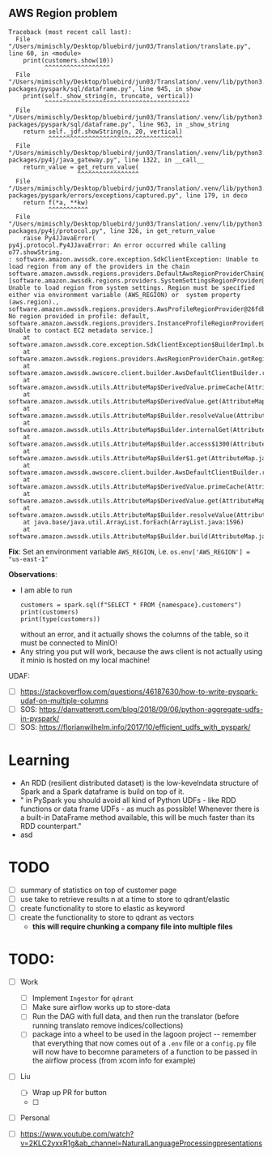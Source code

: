 ## AWS Region problem
```
Traceback (most recent call last):
  File "/Users/mimischly/Desktop/bluebird/jun03/Translation/translate.py", line 60, in <module>
    print(customers.show(10))
          ^^^^^^^^^^^^^^^^^^
  File "/Users/mimischly/Desktop/bluebird/jun03/Translation/.venv/lib/python3.11/site-packages/pyspark/sql/dataframe.py", line 945, in show
    print(self._show_string(n, truncate, vertical))
          ^^^^^^^^^^^^^^^^^^^^^^^^^^^^^^^^^^^^^^^^
  File "/Users/mimischly/Desktop/bluebird/jun03/Translation/.venv/lib/python3.11/site-packages/pyspark/sql/dataframe.py", line 963, in _show_string
    return self._jdf.showString(n, 20, vertical)
           ^^^^^^^^^^^^^^^^^^^^^^^^^^^^^^^^^^^^^
  File "/Users/mimischly/Desktop/bluebird/jun03/Translation/.venv/lib/python3.11/site-packages/py4j/java_gateway.py", line 1322, in __call__
    return_value = get_return_value(
                   ^^^^^^^^^^^^^^^^^
  File "/Users/mimischly/Desktop/bluebird/jun03/Translation/.venv/lib/python3.11/site-packages/pyspark/errors/exceptions/captured.py", line 179, in deco
    return f(*a, **kw)
           ^^^^^^^^^^^
  File "/Users/mimischly/Desktop/bluebird/jun03/Translation/.venv/lib/python3.11/site-packages/py4j/protocol.py", line 326, in get_return_value
    raise Py4JJavaError(
py4j.protocol.Py4JJavaError: An error occurred while calling o77.showString.
: software.amazon.awssdk.core.exception.SdkClientException: Unable to load region from any of the providers in the chain software.amazon.awssdk.regions.providers.DefaultAwsRegionProviderChain@4c6cf8d6: [software.amazon.awssdk.regions.providers.SystemSettingsRegionProvider@3da0e335: Unable to load region from system settings. Region must be specified either via environment variable (AWS_REGION) or  system property (aws.region)., software.amazon.awssdk.regions.providers.AwsProfileRegionProvider@26fdb98b: No region provided in profile: default, software.amazon.awssdk.regions.providers.InstanceProfileRegionProvider@860f712: Unable to contact EC2 metadata service.]
	at software.amazon.awssdk.core.exception.SdkClientException$BuilderImpl.build(SdkClientException.java:111)
	at software.amazon.awssdk.regions.providers.AwsRegionProviderChain.getRegion(AwsRegionProviderChain.java:70)
	at software.amazon.awssdk.awscore.client.builder.AwsDefaultClientBuilder.resolveRegion(AwsDefaultClientBuilder.java:293)
	at software.amazon.awssdk.utils.AttributeMap$DerivedValue.primeCache(AttributeMap.java:600)
	at software.amazon.awssdk.utils.AttributeMap$DerivedValue.get(AttributeMap.java:589)
	at software.amazon.awssdk.utils.AttributeMap$Builder.resolveValue(AttributeMap.java:396)
	at software.amazon.awssdk.utils.AttributeMap$Builder.internalGet(AttributeMap.java:389)
	at software.amazon.awssdk.utils.AttributeMap$Builder.access$1300(AttributeMap.java:201)
	at software.amazon.awssdk.utils.AttributeMap$Builder$1.get(AttributeMap.java:399)
	at software.amazon.awssdk.awscore.client.builder.AwsDefaultClientBuilder.resolveSigningRegion(AwsDefaultClientBuilder.java:260)
	at software.amazon.awssdk.utils.AttributeMap$DerivedValue.primeCache(AttributeMap.java:600)
	at software.amazon.awssdk.utils.AttributeMap$DerivedValue.get(AttributeMap.java:589)
	at software.amazon.awssdk.utils.AttributeMap$Builder.resolveValue(AttributeMap.java:396)
	at java.base/java.util.ArrayList.forEach(ArrayList.java:1596)
	at software.amazon.awssdk.utils.AttributeMap$Builder.build(AttributeMap.java:362)
```

**Fix**: Set an environment variable `AWS_REGION`, i.e. `os.env['AWS_REGION'] = "us-east-1"`

**Observations**:
- I am able to run 
    ```
    customers = spark.sql(f"SELECT * FROM {namespace}.customers")
    print(customers)
    print(type(customers))
  ```
  without an error, and it actually shows the columns of the table, so
    it must be connected to MinIO!
- Any string you put will work, because the aws client is not actually using it
    minio is hosted on my local machine!





UDAF:
- [ ] https://stackoverflow.com/questions/46187630/how-to-write-pyspark-udaf-on-multiple-columns
- [ ] SOS: https://danvatterott.com/blog/2018/09/06/python-aggregate-udfs-in-pyspark/
- [ ] SOS: https://florianwilhelm.info/2017/10/efficient_udfs_with_pyspark/

# Learning
- An RDD (resilient distributed dataset) is the low-kevelndata structure
    of Spark and a Spark dataframe is build on top of it.
- " in PySpark you should avoid all kind of Python UDFs - like RDD functions or data frame UDFs - as much as possible! Whenever there is a built-in DataFrame method available, this will be much faster than its RDD counterpart."
- asd



# TODO
- [ ] summary of statistics on top of customer page
- [ ] use take to retrieve results n at a time to store to qdrant/elastic
- [ ] create functionality to store to elastic as keyword
- [ ] create the functionality to store to qdrant as vectors
  - **this will require chunking a company file into multiple files**





# TODO:
  - [ ] Work
    - [ ] Implement `Ingestor` for `qdrant`
    - [ ] Make sure airflow works up to store-data
    - [ ] Run the DAG with full data, and then run the translator (before running translato remove indices/collections)
    - [ ] package into a wheel to be used in the lagoon project -- remember that everything that now comes out of a `.env` file
          or a `config.py` file will now have to becomne parameters of a function to be passed in the airflow process (from xcom
          info for example)
  - [ ] Liu
    - [ ] Wrap up PR for button
    - [ ]
  - [ ] Personal


  - [ ] https://www.youtube.com/watch?v=2KLC2yxxR1g&ab_channel=NaturalLanguageProcessingpresentations